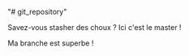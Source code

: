 "# git_repository"

Savez-vous stasher des choux ?
Ici c'est le master !

Ma branche est superbe !


